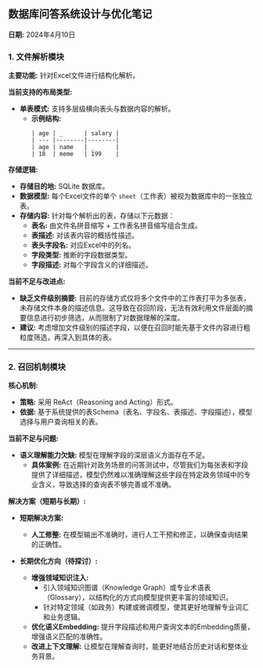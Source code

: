 ## 数据库问答系统设计与优化笔记

**日期:** 2024年4月10日

### 1. 文件解析模块

**主要功能:** 针对Excel文件进行结构化解析。

**当前支持的布局类型:**
*   **单表模式:** 支持多层级横向表头与数据内容的解析。
    *   **示例结构:**
        ```
        | age | _      | salary |
        | --- |--------|--------|
        | age | name   | _      |
        | 18  | meme   | 199    |
        ```

**存储逻辑:**
*   **存储目的地:** SQLite 数据库。
*   **数据模型:** 每个Excel文件的单个 `sheet`（工作表）被视为数据库中的一张独立表。
*   **存储内容:** 针对每个解析出的表，存储以下元数据：
    *   **表名:** 由文件名拼音缩写 + 工作表名拼音缩写组合生成。
    *   **表描述:** 对该表内容的概括性描述。
    *   **表头字段名:** 对应Excel中的列名。
    *   **字段类型:** 推断的字段数据类型。
    *   **字段描述:** 对每个字段含义的详细描述。

**当前不足与改进点:**
*   **缺乏文件级别摘要:** 目前的存储方式仅将多个文件中的工作表打平为多张表，未存储文件本身的描述信息。这导致在召回阶段，无法有效利用文件层面的摘要信息进行初步筛选，从而限制了对数据理解的深度。
*   **建议:** 考虑增加文件级别的描述字段，以便在召回时能先基于文件内容进行粗粒度筛选，再深入到具体的表。

---

### 2. 召回机制模块

**核心机制:**
*   **策略:** 采用 ReAct（Reasoning and Acting）形式。
*   **依据:** 基于系统提供的表Schema（表名、字段名、表描述、字段描述），模型选择与用户查询相关的表。

**当前不足与问题:**
*   **语义理解能力欠缺:** 模型在理解字段的深层语义方面存在不足。
    *   **具体案例:** 在近期针对政务场景的问答测试中，尽管我们为每张表和字段提供了详细描述，模型仍然难以准确理解这些字段在特定政务领域中的专业含义，导致选择的查询表不够完善或不准确。

**解决方案（短期与长期）:**

*   **短期解决方案:**
    *   **人工修整:** 在模型输出不准确时，进行人工干预和修正，以确保查询结果的正确性。

*   **长期优化方向（待探讨）:**
    *   **增强领域知识注入:**
        *   引入领域知识图谱（Knowledge Graph）或专业术语表（Glossary），以结构化的方式向模型提供更丰富的领域知识。
        *   针对特定领域（如政务）构建或微调模型，使其更好地理解专业词汇和业务逻辑。
    *   **优化语义Embedding:** 提升字段描述和用户查询文本的Embedding质量，增强语义匹配的准确性。
    *   **改进上下文理解:** 让模型在理解查询时，能更好地结合历史对话和整体业务背景。
